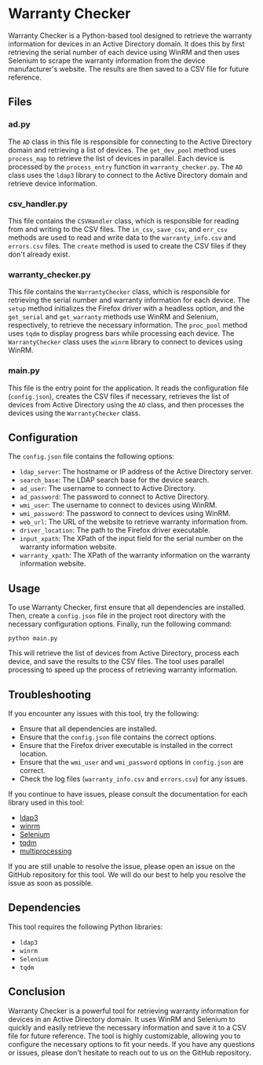 # Warranty Checker

Warranty Checker is a Python-based tool designed to retrieve the warranty information for devices in an Active Directory domain. It does this by first retrieving the serial number of each device using WinRM and then uses Selenium to scrape the warranty information from the device manufacturer's website. The results are then saved to a CSV file for future reference.

## Files

### ad.py

The `AD` class in this file is responsible for connecting to the Active Directory domain and retrieving a list of devices. The `get_dev_pool` method uses `process_map` to retrieve the list of devices in parallel. Each device is processed by the `process_entry` function in `warranty_checker.py`. The `AD` class uses the `ldap3` library to connect to the Active Directory domain and retrieve device information.

### csv_handler.py

This file contains the `CSVHandler` class, which is responsible for reading from and writing to the CSV files. The `in_csv`, `save_csv`, and `err_csv` methods are used to read and write data to the `warranty_info.csv` and `errors.csv` files. The `create` method is used to create the CSV files if they don't already exist.

### warranty_checker.py

This file contains the `WarrantyChecker` class, which is responsible for retrieving the serial number and warranty information for each device. The `setup` method initializes the Firefox driver with a headless option, and the `get_serial` and `get_warranty` methods use WinRM and Selenium, respectively, to retrieve the necessary information. The `proc_pool` method uses `tqdm` to display progress bars while processing each device. The `WarrantyChecker` class uses the `winrm` library to connect to devices using WinRM.

### main.py

This file is the entry point for the application. It reads the configuration file (`config.json`), creates the CSV files if necessary, retrieves the list of devices from Active Directory using the `AD` class, and then processes the devices using the `WarrantyChecker` class.

## Configuration

The `config.json` file contains the following options:

- `ldap_server`: The hostname or IP address of the Active Directory server.
- `search_base`: The LDAP search base for the device search.
- `ad_user`: The username to connect to Active Directory.
- `ad_password`: The password to connect to Active Directory.
- `wmi_user`: The username to connect to devices using WinRM.
- `wmi_password`: The password to connect to devices using WinRM.
- `web_url`: The URL of the website to retrieve warranty information from.
- `driver_location`: The path to the Firefox driver executable.
- `input_xpath`: The XPath of the input field for the serial number on the warranty information website.
- `warranty_xpath`: The XPath of the warranty information on the warranty information website.

## Usage

To use Warranty Checker, first ensure that all dependencies are installed. Then, create a `config.json` file in the project root directory with the necessary configuration options. Finally, run the following command:

```
python main.py
```

This will retrieve the list of devices from Active Directory, process each device, and save the results to the CSV files. The tool uses parallel processing to speed up the process of retrieving warranty information.

## Troubleshooting

If you encounter any issues with this tool, try the following:

- Ensure that all dependencies are installed.
- Ensure that the `config.json` file contains the correct options.
- Ensure that the Firefox driver executable is installed in the correct location.
- Ensure that the `wmi_user` and `wmi_password` options in `config.json` are correct.
- Check the log files (`warranty_info.csv` and `errors.csv`) for any issues.

If you continue to have issues, please consult the documentation for each library used in this tool:

- [ldap3](https://ldap3.readthedocs.io/)
- [winrm](https://github.com/diyan/pywinrm)
- [Selenium](https://selenium-python.readthedocs.io/)
- [tqdm](https://tqdm.github.io/)
- [multiprocessing](https://docs.python.org/3/library/multiprocessing.html)

If you are still unable to resolve the issue, please open an issue on the GitHub repository for this tool. We will do our best to help you resolve the issue as soon as possible.

## Dependencies

This tool requires the following Python libraries:

- `ldap3`
- `winrm`
- `Selenium`
- `tqdm`

## Conclusion

Warranty Checker is a powerful tool for retrieving warranty information for devices in an Active Directory domain. It uses WinRM and Selenium to quickly and easily retrieve the necessary information and save it to a CSV file for future reference. The tool is highly customizable, allowing you to configure the necessary options to fit your needs. If you have any questions or issues, please don't hesitate to reach out to us on the GitHub repository.

